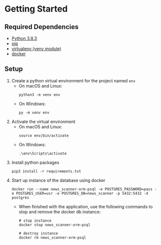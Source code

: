 # Getting Started

## Required Dependencies

- [Python 3.8.3](https://www.python.org/downloads/release/python-383/)
- [pip](https://packaging.python.org/guides/installing-using-pip-and-virtual-environments/#installing-pip)
- [virtualenv (venv module)](https://packaging.python.org/guides/installing-using-pip-and-virtual-environments/#installing-virtualenv)
- [docker](https://docs.docker.com/get-docker/)

## Setup

1. Create a python virtual environment for the project named `env`
   - On macOS and Linux:
        ```
        python3 -m venv env
        ```
   - On Windows:
        ```
        py -m venv env
        ```
2. Activate the virtual environment
   - On macOS and Linux:
        ```
        source env/bin/activate
        ```
   - On Windows: 
        ```
        .\env\Scripts\activate
        ```
3. Install python packages
    ```
    pip3 install -r requirements.txt
    ```
4. Start up instance of the database using docker
    ```
    docker run --name news_scanner-orm-psql -e POSTGRES_PASSWORD=pass -e POSTGRES_USER=usr -e POSTGRES_DB=news_scanner -p 5432:5432 -d postgres
    ```
   - When finished with the application, use the following commands to stop and remove the docker db instance:
        ```
        # stop instance
        docker stop news_scanner-orm-psql
        
        # destroy instance
        docker rm news_scanner-orm-psql
        ```
